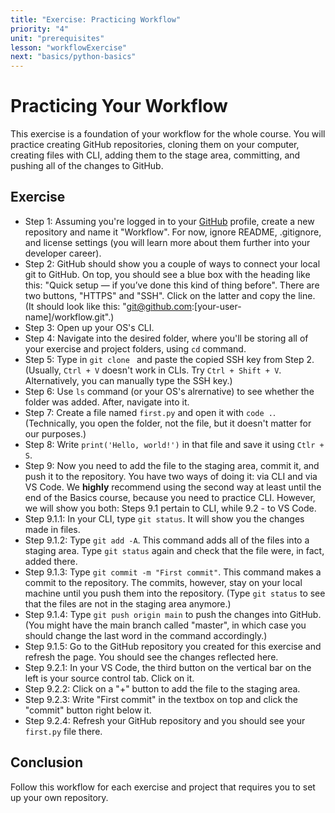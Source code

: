 ```yaml
---
title: "Exercise: Practicing Workflow"
priority: "4"
unit: "prerequisites"
lesson: "workflowExercise"
next: "basics/python-basics"
---
```


# Practicing Your Workflow

This exercise is a foundation of your workflow for the whole course. You will practice creating GitHub repositories, cloning them on your computer, creating files with CLI, adding them to the stage area, committing, and pushing all of the changes to GitHub.

## Exercise

- Step 1: Assuming you're logged in to your [GitHub](https://github.com) profile, create a new repository and name it "Workflow". For now, ignore README, .gitignore, and license settings (you will learn more about them further into your developer career).
- Step 2: GitHub should show you a couple of ways to connect your local git to GitHub. On top, you should see a blue box with the heading like this: "Quick setup — if you’ve done this kind of thing before". There are two buttons, "HTTPS" and "SSH". Click on the latter and copy the line. (It should look like this: "git@github.com:[your-user-name]/workflow.git".)
- Step 3: Open up your OS's CLI.
- Step 4: Navigate into the desired folder, where you'll be storing all of your exercise and project folders, using `cd` command.
- Step 5: Type in `git clone ` and paste the copied SSH key from Step 2. (Usually, `Ctrl + V` doesn't work in CLIs. Try `Ctrl + Shift + V`. Alternatively, you can manually type the SSH key.)
- Step 6: Use `ls` command (or your OS's alrernative) to see whether the folder was added. After, navigate into it.
- Step 7: Create a file named `first.py` and open it with `code .`. (Technically, you open the folder, not the file, but it doesn't matter for our purposes.)
- Step 8: Write `print('Hello, world!')` in that file and save it using `Ctlr + S`.
- Step 9: Now you need to add the file to the staging area, commit it, and push it to the repository. You have two ways of doing it: via CLI and via VS Code. We <b>highly</b> recommend using the second way at least until the end of the Basics course, because you need to practice CLI. However, we will show you both: Steps 9.1 pertain to CLI, while 9.2 - to VS Code.
- Step 9.1.1: In your CLI, type `git status`. It will show you the changes made in files.
- Step 9.1.2: Type `git add -A`. This command adds all of the files into a staging area. Type `git status` again and check that the file were, in fact, added there.
- Step 9.1.3: Type `git commit -m "First commit"`. This command makes a commit to the repository. The commits, however, stay on your local machine until you push them into the repository. (Type `git status` to see that the files are not in the staging area anymore.)
- Step 9.1.4: Type `git push origin main` to push the changes into GitHub. (You might have the main branch called "master", in which case you should change the last word in the command accordingly.)
- Step 9.1.5: Go to the GitHub repository you created for this exercise and refresh the page. You should see the changes reflected here.
- Step 9.2.1: In your VS Code, the third button on the vertical bar on the left is your source control tab. Click on it.
- Step 9.2.2: Click on a "+" button to add the file to the staging area.
- Step 9.2.3: Write "First commit" in the textbox on top and click the "commit" button right below it.
- Step 9.2.4: Refresh your GitHub repository and you should see your `first.py` file there.

## Conclusion

Follow this workflow for each exercise and project that requires you to set up your own repository.

